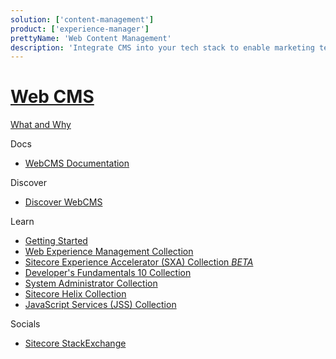 ```yaml
---
solution: ['content-management']
product: ['experience-manager']
prettyName: 'Web Content Management'
description: 'Integrate CMS into your tech stack to enable marketing teams to own the digital solutions.'
---
```


# [Web CMS](https://www.sitecore.com/products/experience-manager)

[What and Why](https://www.sitecore.com/knowledge-center/digital-marketing-resources/what-is-a-cms)

Docs

- [WebCMS Documentation](https://doc.sitecore.com/en/users/101/sitecore-experience-platform/experience-manager.html)

Discover

- [Discover WebCMS]()

Learn

- [Getting Started]()
- [Web Experience Management Collection](https://sitecore.ent.learndot.com/course/updated-web-experience-management-collection)
- [Sitecore Experience Accelerator (SXA) Collection _BETA_](https://sitecore.ent.learndot.com/course/sitecore-experience-accelerator-sxa-collection-sxa-beta)
- [Developer's Fundamentals 10 Collection](https://sitecore.ent.learndot.com/course/developers-fundamentals-10-collection)
- [System Administrator Collection](https://sitecore.ent.learndot.com/course/updated-system-administrator-collection)
- [Sitecore Helix Collection](https://sitecore.ent.learndot.com/course/sitecore-helix-collection)
- [JavaScript Services (JSS) Collection](https://sitecore.ent.learndot.com/course/java-script-services-jss-collection)

Socials

- [Sitecore StackExchange](https://sitecore.stackexchange.com/)
